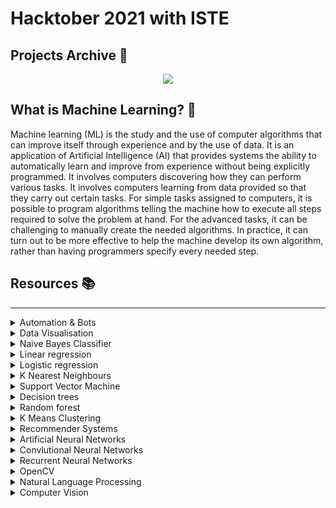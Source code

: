 <h1>
  Hacktober 2021 with ISTE
</h1>

<h2>
  Projects Archive 📨 
</h2>

<p align="center">
<img src="https://github.com/Tirth22/Temp/blob/main/5e0c09805d04718512864363ab3f0d78.gif">
</p>


## What is Machine Learning? 🧠

Machine learning (ML) is the study and the use of computer algorithms that can improve itself through experience and by the use of data. It is an application of Artificial Intelligence (AI) that provides systems the ability to automatically learn and improve from experience without being explicitly programmed. It involves computers discovering how they can perform various tasks. It involves computers learning from data provided so that they carry out certain tasks. For simple tasks assigned to computers, it is possible to program algorithms telling the machine how to execute all steps required to solve the problem at hand. For the advanced tasks, it can be challenging to manually create the needed algorithms. In practice, it can turn out to be more effective to help the machine develop its own algorithm, rather than having programmers specify every needed step.

## Resources 📚

---
<details>
<summary>Automation & Bots</summary>
<br>



Relevant Examples:

* Sending email using python
* Linkedin Bots

 </details>

<details>
  
<summary>Data Visualisation</summary>
<br>

Relevant Examples:

* Covid data visualisation
</details>

<details>
<summary>Naive Bayes Classifier</summary>
<br>


Relevant Examples:

* Given the weather conditions, each tuple classifies the conditions as fit(“Yes”) or unfit(“No”) for plaing golf.
 </details>

<details>
<summary>Linear regression</summary>
<br>

Relevant Examples:

* Air Quality Prediction
</details>

<details>
<summary>Logistic regression</summary>
<br>



Relevant Examples:

* Diabeties Classification using Logistic regression
</details>
  
<details>
  
<summary>K Nearest Neighbours</summary>
<br>

Relevant Examples:
 
* Face recognition using haarcascades and KNN
  
</details>

<details>
  
<summary>Support Vector Machine </summary>
<br>
  

Relevant Examples:

* SVM for identifying the classification of genes given genes dataset

 </details>

<details>
  
<summary>Decision trees </summary>
<br>
  

Relevant Examples:

* Predict the surviours left and evaluation metrics using the Titanic dataset.

</details>

<details>
  
<summary>Random forest </summary>
<br>


Relevant Examples:

* Predict the surviours left and evaluation metrics using the Titanic dataset.

  </details>

<details>
  
<summary>K Means Clustering
 </summary>
<br>


Relevant Examples:

* Dominant color detection

  </details>
  <details>
  
<summary>Recommender Systems</summary>
<br>

Relevant Examples:

* Recommend movies based on collaborative filtering 

</details>
  <details>
  
<summary>Artificial Neural Networks</summary>
<br>

Relevant Examples:

* Predict the label of the input image of MNIST Digits and show the evaluation metrics of the model used.

</details>

<details>
  
<summary>Convlutional Neural Networks</summary>
<br>
  
Relevant Examples:

* Predict the label of the input image of Fashion MNIST  and show the evaluation metrics of the model used
* Cat vs Dog Classifier
* Hand Gesture Recognition

</details>

<details>
  
<summary>Recurrent Neural Networks</summary>
<br>


Relevant Examples:

* Time Series Predictions using RNN.

  </details>
<details>
  
<summary>OpenCV</summary>
<br>

Relevant Examples:

* Mask Detection using Haarcascades and opencv.
</details>
<details>
  
<summary>Natural Language Processing </summary>
<br>


Relevant Examples:

* Text rank algortihm to find the most important keywords in a paragraph
</details>
<details>
  
<summary>Computer Vision </summary>
<br>



Relevant Examples:

* Optical Character Recognition
</details>

